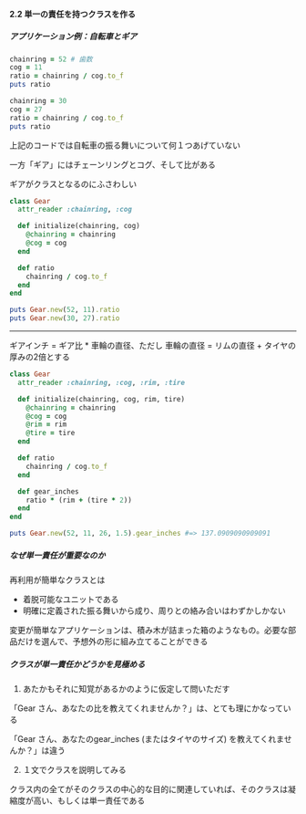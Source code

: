 #### 2.2 単一の責任を持つクラスを作る

##### アプリケーション例：自転車とギア

```ruby
chainring = 52 # 歯数
cog = 11
ratio = chainring / cog.to_f
puts ratio

chainring = 30
cog = 27
ratio = chainring / cog.to_f
puts ratio
```

上記のコードでは自転車の振る舞いについて何１つあげていない

一方「ギア」にはチェーンリングとコグ、そして比がある

ギアがクラスとなるのにふさわしい

```ruby
class Gear
  attr_reader :chainring, :cog

  def initialize(chainring, cog)
    @chainring = chainring
    @cog = cog
  end

  def ratio
    chainring / cog.to_f
  end
end

puts Gear.new(52, 11).ratio
puts Gear.new(30, 27).ratio
```

-----

ギアインチ = ギア比 * 車輪の直径、ただし
車輪の直径 = リムの直径 + タイヤの厚みの2倍とする

```ruby
class Gear
  attr_reader :chainring, :cog, :rim, :tire

  def initialize(chainring, cog, rim, tire)
    @chainring = chainring
    @cog = cog
    @rim = rim
    @tire = tire
  end

  def ratio
    chainring / cog.to_f
  end

  def gear_inches
    ratio * (rim + (tire * 2))
  end
end

puts Gear.new(52, 11, 26, 1.5).gear_inches #=> 137.0909090909091
```

##### なぜ単一責任が重要なのか

再利用が簡単なクラスとは
- 着脱可能なユニットである
- 明確に定義された振る舞いから成り、周りとの絡み合いはわずかしかない

変更が簡単なアプリケーションは、積み木が詰まった箱のようなもの。必要な部品だけを選んで、予想外の形に組み立てることができる

##### クラスが単一責任かどうかを見極める

1. あたかもそれに知覚があるかのように仮定して問いただす

「Gear さん、あなたの比を教えてくれませんか？」は、とても理にかなっている

「Gear さん、あなたのgear_inches (またはタイヤのサイズ) を教えてくれませんか？」は違う

2. １文でクラスを説明してみる

クラス内の全てがそのクラスの中心的な目的に関連していれば、そのクラスは凝縮度が高い、もしくは単一責任である


